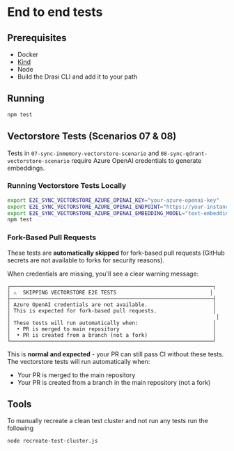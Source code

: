 # End to end tests

## Prerequisites
- Docker
- [Kind](https://kind.sigs.k8s.io/)
- Node
- Build the Drasi CLI and add it to your path

## Running

```bash
npm test
```

## Vectorstore Tests (Scenarios 07 & 08)

Tests in `07-sync-inmemory-vectorstore-scenario` and `08-sync-qdrant-vectorstore-scenario` require Azure OpenAI credentials to generate embeddings.

### Running Vectorstore Tests Locally

```bash
export E2E_SYNC_VECTORSTORE_AZURE_OPENAI_KEY="your-azure-openai-key"
export E2E_SYNC_VECTORSTORE_AZURE_OPENAI_ENDPOINT="https://your-instance.openai.azure.com/"
export E2E_SYNC_VECTORSTORE_AZURE_OPENAI_EMBEDDING_MODEL="text-embedding-3-large"
npm test
```

### Fork-Based Pull Requests

These tests are **automatically skipped** for fork-based pull requests (GitHub secrets are not available to forks for security reasons).

When credentials are missing, you'll see a clear warning message:
```
┌─────────────────────────────────────────────────────────────────┐
│ ⚠️  SKIPPING VECTORSTORE E2E TESTS                              │
├─────────────────────────────────────────────────────────────────┤
│ Azure OpenAI credentials are not available.                     │
│ This is expected for fork-based pull requests.                  │
│                                                                  │
│ These tests will run automatically when:                        │
│  • PR is merged to main repository                              │
│  • PR is created from a branch (not a fork)                     │
└─────────────────────────────────────────────────────────────────┘
```

This is **normal and expected** - your PR can still pass CI without these tests. The vectorstore tests will run automatically when:
- Your PR is merged to the main repository
- Your PR is created from a branch in the main repository (not a fork)

## Tools

To manually recreate a clean test cluster and not run any tests run the following

```bash
node recreate-test-cluster.js
```

